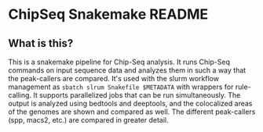 # ChipSeq Snakemake README
## What is this?
This is a snakemake pipeline for Chip-Seq analysis. It runs Chip-Seq commands on input sequence data and analyzes them in such a way that the peak-callers are compared. It's used with the slurm workflow management as `sbatch slrum Snakefile $METADATA` with wrappers for rule-calling. It supports parallelized jobs that can be run simultaneously. The output is analyzed using bedtools and deeptools, and the colocalized areas of the genomes are shown and compared as well. The different peak-callers (spp, macs2, etc.) are compared in greater detail. 
